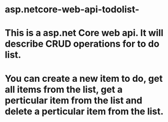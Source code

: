 # asp.netcore-web-api-todolist-
# This  is a asp.net Core web api. It will describe CRUD operations for  to do list.
# You can create a new item to do, get all items from the list, get a perticular item from the list and delete a perticular item from the list.
